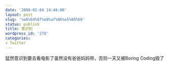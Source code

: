 ```yaml
---
date: '2008-02-04 14:48:00'
layout: post
slug: '%e6%84%8f%e8%af%86%e5%88%b0'
status: publish
title: 意识到
wordpress_id: '270'
categories:
- Twitter
---
```


猛然意识到要去看电影了虽然没有爸爸妈妈带，否则一天又被Boring Coding毁了
